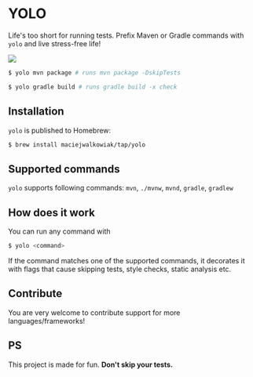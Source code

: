 # YOLO

Life's too short for running tests. Prefix Maven or Gradle commands with `yolo` and live stress-free life!

![](https://media.giphy.com/media/3o7qDQ4kcSD1PLM3BK/giphy-downsized.gif)

```bash
$ yolo mvn package # runs mvn package -DskipTests
```

```bash
$ yolo gradle build # runs gradle build -x check
```

## Installation

`yolo` is published to Homebrew:

```bash
$ brew install maciejwalkowiak/tap/yolo
```

## Supported commands

`yolo` supports following commands: `mvn`, `./mvnw`, `mvnd`, `gradle`, `gradlew`

## How does it work

You can run any command with

```bash
$ yolo <command>
```

If the command matches one of the supported commands, it decorates it with flags that cause skipping tests, style checks, static analysis etc.

## Contribute

You are very welcome to contribute support for more languages/frameworks!

## PS

This project is made for fun. **Don't skip your tests.**

